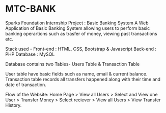 # MTC-BANK


Sparks Foundation Internship Project : Basic Banking System
A Web Application of Basic Banking System allowing users to perform basic banking operartions such as trasfer of money, viewing past transactions etc.


Stack used - Front-end : HTML, CSS, Bootstrap & Javascript Back-end : PHP Database : MySQL

Database contains two Tables- Users Table & Transaction Table

 User table have basic fields such as name, email & current balance.
 Transaction table records all transfers happened along with their time and date of transaction.

Flow of the Website: Home Page > View all Users > Select and View one User > Transfer Money > Select reciever > View all Users > View Transfer History.


